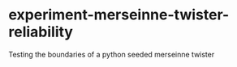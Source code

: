 # experiment-merseinne-twister-reliability
Testing the boundaries of a python seeded merseinne twister
